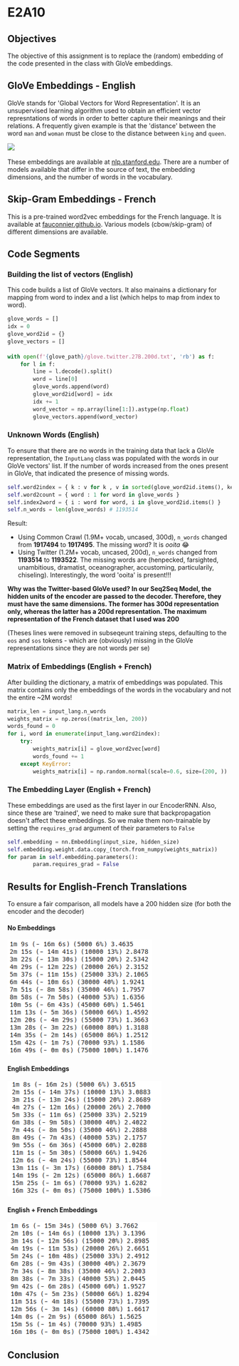 # E2A10

## Objectives
The objective of this assignment is to replace the (random) embedding of the code presented in the class with GloVe embeddings. 

## GloVe Embeddings - English
GloVe stands for 'Global Vectors for Word Representation'. It is an unsupervised learning algorithm used to obtain an efficient vector represntations of words in order to better capture their meanings and their relations. A frequently given example is that the 'distance' between the word `man` and `woman` must be close to the distance between `king` and `queen`.


![](https://nlp.stanford.edu/projects/glove/images/man_woman_small.jpg)


These embeddings are available at [nlp.stanford.edu](https://nlp.stanford.edu/projects/glove/). There are a number of models available that differ in the source of text, the embedding dimensions, and the number of words in the vocabulary.

## Skip-Gram Embeddings - French
This is a pre-trained word2vec embeddings for the French language. It is available at [fauconnier.github.io](https://fauconnier.github.io/index.html#wordembeddingmodels). Various models (cbow/skip-gram) of different dimensions are available.


## Code Segments

### Building the list of vectors (English)

This code builds a list of GloVe vectors. It also mainains a dictionary for mapping from word to index and a list (which helps to map from index to word).

```python
glove_words = []
idx = 0
glove_word2id = {}
glove_vectors = []

with open(f'{glove_path}/glove.twitter.27B.200d.txt', 'rb') as f:
    for l in f:
        line = l.decode().split()
        word = line[0]
        glove_words.append(word)
        glove_word2id[word] = idx
        idx += 1
        word_vector = np.array(line[1:]).astype(np.float)
        glove_vectors.append(word_vector)
```
### Unknown Words (English)

To ensure that there are no words in the training data that lack a GloVe representation, the `InputLang` class was populated with the words in our GloVe vectors' list. If the number of words increased from the ones present in GloVe, that indicated the presence of missing words.

```python
self.word2index = { k : v for k , v in sorted(glove_word2id.items(), key=operator.itemgetter(1))}
self.word2count = { word : 1 for word in glove_words }
self.index2word = { i : word for word, i in glove_word2id.items() }
self.n_words = len(glove_words) # 1193514
```


Result: 
- Using Common Crawl (1.9M+ vocab, uncased, 300d), `n_words` changed from **1917494** to **1917495**. The missing word? It is *ooita* 😂
- Using Twitter (1.2M+ vocab, uncased, 200d), `n_words` changed from **1193514** to **1193522**. The missing words are (henpecked, farsighted, unambitious, dramatist, oceanographer, accustoming, particularily, chiseling). Interestingly, the word 'ooita' is present!!!

**Why was the Twitter-based GloVe used? In our Seq2Seq Model, the hidden units of the encoder are passed to the decoder. Therefore, they must have the same dimensions. The former has 300d representation only, whereas the latter has a 200d representation. The maximum representation of the French dataset that I used was 200**

(Theses lines were removed in subseqeunt training steps, defaulting to the `eos` and `sos` tokens - which are (obviously) missing in the GloVe representations since they are not words per se)

### Matrix of Embeddings  (English + French)

After building the dictionary, a matrix of embeddings was populated. This matrix contains only the embeddings of the words in the vocabulary and not the entire ~2M words!

```python
matrix_len = input_lang.n_words
weights_matrix = np.zeros((matrix_len, 200))
words_found = 0
for i, word in enumerate(input_lang.word2index):
    try: 
        weights_matrix[i] = glove_word2vec[word]
        words_found += 1
    except KeyError:
        weights_matrix[i] = np.random.normal(scale=0.6, size=(200, ))

```

### The Embedding Layer (English + French)

These embeddings are used as the first layer in our EncoderRNN. Also, since these are 'trained', we need to make sure that backpropagation doesn't affect these embeddings. So we make them non-trainable by setting the `requires_grad` argument of their parameters to `False`

```python
self.embedding = nn.Embedding(input_size, hidden_size)
self.embedding.weight.data.copy_(torch.from_numpy(weights_matrix))
for param in self.embedding.parameters():
        param.requires_grad = False
```

## Results for English-French Translations
To ensure a fair comparison, all models have a 200 hidden size (for both the encoder and the decoder)

#### No Embeddings
![](logs_noemb.png)

#### English Embeddings
![](logs_eng.png)


#### English + French Embeddings 
![](logs_eng_fre.png)

## Conclusion
